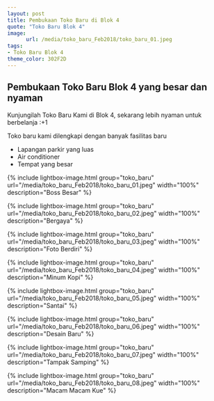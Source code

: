 ```yaml
---
layout: post
title: Pembukaan Toko Baru di Blok 4
quote: "Toko Baru Blok 4"
image:
      url: /media/toko_baru_Feb2018/toko_baru_01.jpeg
tags:
- Toko Baru Blok 4
theme_color: 302F2D
---
```


## Pembukaan Toko Baru Blok 4 yang besar dan nyaman

Kunjungilah Toko Baru Kami di Blok 4, sekarang lebih nyaman untuk berbelanja :+1

Toko baru kami dilengkapi dengan banyak fasilitas baru

- Lapangan parkir yang luas
- Air conditioner
- Tempat yang besar


{% include lightbox-image.html group="toko_baru" url="/media/toko_baru_Feb2018/toko_baru_01.jpeg" width="100%" description="Boss Besar" %}

{% include lightbox-image.html group="toko_baru" url="/media/toko_baru_Feb2018/toko_baru_02.jpeg" width="100%" description="Bergaya" %}

{% include lightbox-image.html group="toko_baru" url="/media/toko_baru_Feb2018/toko_baru_03.jpeg" width="100%" description="Foto Berdiri" %}

{% include lightbox-image.html group="toko_baru" url="/media/toko_baru_Feb2018/toko_baru_04.jpeg" width="100%" description="Minum Kopi" %}

{% include lightbox-image.html group="toko_baru" url="/media/toko_baru_Feb2018/toko_baru_05.jpeg" width="100%" description="Santai" %}

{% include lightbox-image.html group="toko_baru" url="/media/toko_baru_Feb2018/toko_baru_06.jpeg" width="100%" description="Desain Baru" %}

{% include lightbox-image.html group="toko_baru" url="/media/toko_baru_Feb2018/toko_baru_07.jpeg" width="100%" description="Tampak Samping" %}

{% include lightbox-image.html group="toko_baru" url="/media/toko_baru_Feb2018/toko_baru_08.jpeg" width="100%" description="Macam Macam Kue" %}



